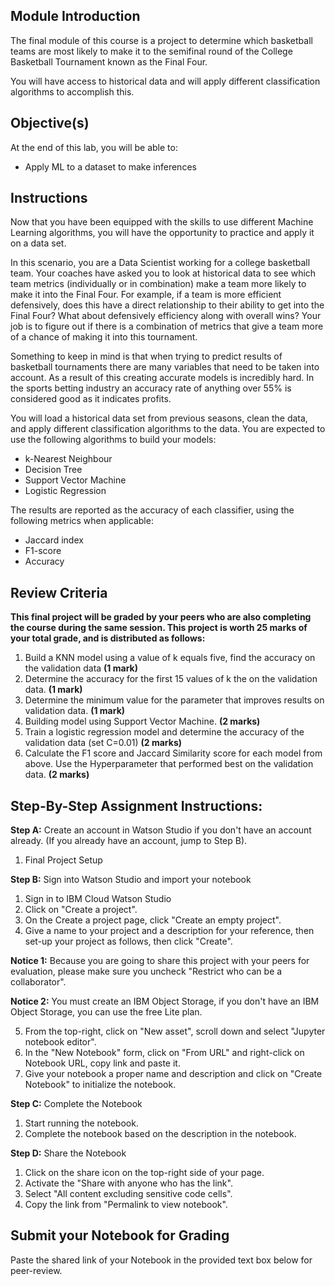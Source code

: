## Module Introduction

The final module of this course is a project to determine which basketball teams are most likely to make it to the semifinal round of the College Basketball Tournament known as the Final Four.

You will have access to historical data and will apply different classification algorithms to accomplish this.

## Objective(s)

At the end of this lab, you will be able to:
* Apply ML to a dataset to make inferences

## Instructions

Now that you have been equipped with the skills to use different Machine Learning algorithms, you will have the opportunity to practice and apply it on a data set.

In this scenario, you are a Data Scientist working for a college basketball team. Your coaches have asked you to look at historical data to see which team metrics (individually or in combination) make a team more likely to make it into the Final Four. For example, if a team is more efficient defensively, does this have a direct relationship to their ability to get into the Final Four? What about defensively efficiency along with overall wins? Your job is to figure out if there is a combination of metrics that give a team more of a chance of making it into this tournament.

Something to keep in mind is that when trying to predict results of basketball tournaments there are many variables that need to be taken into account. As a result of this creating accurate models is incredibly hard. In the sports betting industry an accuracy rate of anything over 55% is considered good as it indicates profits.

You will load a historical data set from previous seasons, clean the data, and apply different classification algorithms to the data. You are expected to use the following algorithms to build your models:

* k-Nearest Neighbour
* Decision Tree
* Support Vector Machine
* Logistic Regression

The results are reported as the accuracy of each classifier, using the following metrics when applicable:

* Jaccard index
* F1-score
* Accuracy

## Review Criteria

**This final project will be graded by your peers who are also completing the course during the same session. This project is worth 25 marks of your total grade, and is distributed as follows:**

1. Build a KNN model using a value of k equals five, find the accuracy on the validation data **(1 mark)**
2. Determine the accuracy for the first 15 values of k the on the validation data. **(1 mark)**
3. Determine the minimum value for the parameter that improves results on validation data. **(1 mark)**
4. Building model using Support Vector Machine. **(2 marks)**
5. Train a logistic regression model and determine the accuracy of the validation data (set C=0.01) **(2 marks)**
6. Calculate the F1 score and Jaccard Similarity score for each model from above. Use the Hyperparameter that performed best on the validation data. **(2 marks)**

## Step-By-Step Assignment Instructions:

**Step A:** Create an account in Watson Studio if you don't have an account already. (If you already have an account, jump to Step B).

1. Final Project Setup

**Step B:** Sign into Watson Studio and import your notebook

1. Sign in to IBM Cloud Watson Studio
2. Click on "Create a project".
3. On the Create a project page, click "Create an empty project".
4. Give a name to your project and a description for your reference, then set-up your project as follows, then click "Create".

**Notice 1:** Because you are going to share this project with your peers for evaluation, please make sure you uncheck "Restrict who can be a collaborator".

**Notice 2:** You must create an IBM Object Storage, if you don't have an IBM Object Storage, you can use the free Lite plan.

5. From the top-right, click on "New asset", scroll down and select "Jupyter notebook editor".
6. In the "New Notebook" form, click on "From URL" and right-click on Notebook URL, copy link and paste it.
7. Give your notebook a proper name and description and click on "Create Notebook" to initialize the notebook.

**Step C:** Complete the Notebook

1. Start running the notebook.
2. Complete the notebook based on the description in the notebook.

**Step D:** Share the Notebook

1. Click on the share icon on the top-right side of your page.
2. Activate the "Share with anyone who has the link".
3. Select "All content excluding sensitive code cells".
4. Copy the link from "Permalink to view notebook".

## Submit your Notebook for Grading

Paste the shared link of your Notebook in the provided text box below for peer-review.
